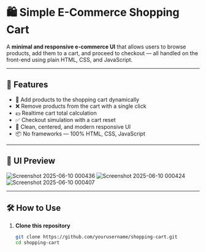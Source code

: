 # 🛍️ Simple E-Commerce Shopping Cart

A **minimal and responsive e-commerce UI** that allows users to browse products, add them to a cart, and proceed to checkout — all handled on the front-end using plain HTML, CSS, and JavaScript.

---

## 🚀 Features

- 🛒 Add products to the shopping cart dynamically
- ❌ Remove products from the cart with a single click
- 💵 Realtime cart total calculation
- ✅ Checkout simulation with a cart reset
- 🎨 Clean, centered, and modern responsive UI
- 📦 No frameworks — 100% HTML, CSS, JavaScript

---



## 📸 UI Preview
![Screenshot 2025-06-10 000436](https://github.com/user-attachments/assets/24ef5d91-5c2e-4c91-91d5-ab49ab2ac340)
![Screenshot 2025-06-10 000424](https://github.com/user-attachments/assets/e6a59173-18f9-4905-802c-af83ca910d6a)
![Screenshot 2025-06-10 000407](https://github.com/user-attachments/assets/de0aa1aa-029f-4bf1-a62f-d5a8bb54d1ac)



---

## 🛠️ How to Use

1. **Clone this repository**

   ```bash
   git clone https://github.com/yourusername/shopping-cart.git
   cd shopping-cart



